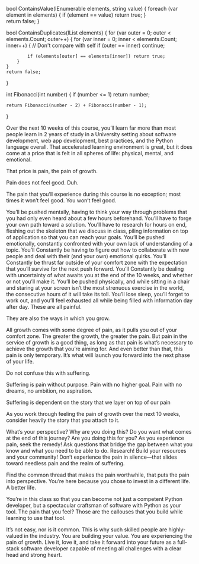 
bool ContainsValue(IEnumerable<string> elements, string value)
{
    foreach (var element in elements)
    {
        if (element == value) return true; 
    }     
    return false; 
}

bool ContainsDuplicates(IList<string> elements)
{
    for (var outer = 0; outer < elements.Count; outer++) 
    {
        for (var inner = 0; inner < elements.Count; inner++) 
        { 
            // Don't compare with self 
            if (outer == inner) continue;             
            
            if (elements[outer] == elements[inner]) return true; 
        }
    }    
    return false;
}

int Fibonacci(int number)
{
    if (number <= 1) return number;
       
    return Fibonacci(number - 2) + Fibonacci(number - 1); 
}

Over the next 10 weeks of this course, you’ll learn far more than most people learn in 2 years of study in a University setting about software development, web app development, best practices, and the Python language overall. That accelerated learning environment is great, but it does come at a price that is felt in all spheres of life: physical, mental, and emotional.

That price is pain, the pain of growth.

Pain does not feel good. Duh.

The pain that you’ll experience during this course is no exception; most times it won’t feel good. You won’t feel good.

You’ll be pushed mentally, having to think your way through problems that you had only even heard about a few hours beforehand.
You’ll have to forge your own path toward a solution.
You’ll have to research for hours on end, fleshing out the skeleton that we discuss in class, piling information on top of application so that you can reach your goals.
You’ll be pushed emotionally, constantly confronted with your own lack of understanding of a topic.
You’ll Constantly be having to figure out how to collaborate with new people and deal with their (and your own) emotional quirks.
You’ll Constantly be thrust far outside of your comfort zone with the expectation that you’ll survive for the next push forward.
You’ll Constantly be dealing with uncertainty of what awaits you at the end of the 10 weeks, and whether or not you’ll make it.
You’ll be pushed physically, and while sitting in a chair and staring at your screen isn’t the most strenuous exercise in the world, the consecutive hours of it will take its toll.
You’ll lose sleep, you’ll forget to work out, and you’ll feel exhausted all while being filled with information day after day.
These are all painful.

They are also the ways in which you grow.

All growth comes with some degree of pain, as it pulls you out of your comfort zone. The greater the growth, the greater the pain. But pain in the service of growth is a good thing, as long as that pain is what’s necessary to achieve the growth that you’re aiming for. And even better than that, this pain is only temporary. It’s what will launch you forward into the next phase of your life.

Do not confuse this with suffering.

Suffering is pain without purpose. Pain with no higher goal. Pain with no dreams, no ambition, no aspiration.

Suffering is dependent on the story that we layer on top of our pain

As you work through feeling the pain of growth over the next 10 weeks, consider heavily the story that you attach to it.

What’s your perspective?
Why are you doing this?
Do you want what comes at the end of this journey?
Are you doing this for you?
As you experience pain, seek the remedy! Ask questions that bridge the gap between what you know and what you need to be able to do. Research! Build your resources and your community! Don’t experience the pain in silence—that slides toward needless pain and the realm of suffering.

Find the common thread that makes the pain worthwhile, that puts the pain into perspective. You’re here because you chose to invest in a different life. A better life.

You’re in this class so that you can become not just a competent Python developer, but a spectacular craftsman of software with Python as your tool. The pain that you feel? Those are the callouses that you build while learning to use that tool.

It’s not easy, nor is it common. This is why such skilled people are highly-valued in the industry. You are building your value. You are experiencing the pain of growth. Live it, love it, and take it forward into your future as a full-stack software developer capable of meeting all challenges with a clear head and strong heart.


